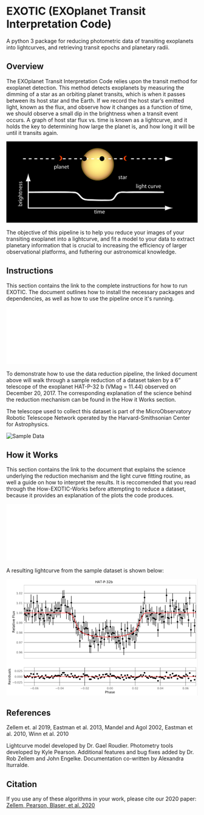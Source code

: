 # EXOTIC (EXOplanet Transit Interpretation Code)
A python 3 package for reducing photometric data of transiting exoplanets into lightcurves, and retrieving transit epochs and planetary radii.

## Overview
The EXOplanet Transit Interpretation Code relies upon the transit method for exoplanet detection. This method detects exoplanets by measuring the dimming of a star as an orbiting planet transits, which is when it passes between its host star and the Earth. If we record the host star’s emitted light, known as the flux, and observe how it changes as a function of time, we should observe a small dip in the brightness when a transit event occurs. A graph of host star flux vs. time is known as a lightcurve, and it holds the key to determining how large the planet is, and how long it will be until it transits again.

![](figures/transitsimple.jpg)

The objective of this pipeline is to help you reduce your images of your transiting exoplanet into a lightcurve, and fit a model to your data to extract planetary information that is crucial to increasing the efficiency of larger observational platforms, and futhering our astronomical knowledge.

## Instructions
This section contains the link to the complete instructions for how to run EXOTIC. The document outlines how to install the necessary packages and dependencies, as well as how to use the pipeline once it's running. 

![EXOTIC Instructions](Documentation/EXOTIC-Instructions.pdf)

To demonstrate how to use the data reduction pipeline, the linked document above will walk through a sample reduction of a dataset taken by a 6” telescope of the exoplanet HAT-P-32 b (VMag = 11.44) observed on December 20, 2017. The corresponding explanation of the science behind the reduction mechanism can be found in the How it Works section. 

The telescope used to collect this dataset is part of the MicroObservatory Robotic Telescope Network operated by the Harvard-Smithsonian Center for Astrophysics.

![Sample Data](sample-data)

## How it Works

This section contains the link to the document that explains the science underlying the reduction mechanism and the light curve fitting routine, as well a guide on how to interpret the results. It is reccomended that you read through the How-EXOTIC-Works before attempting to reduce a dataset, because it provides an explanation of the plots the code produces.

![How EXOTIC Works](Documentation/How-EXOTIC-Works.pdf)


A resulting lightcurve from the sample dataset is shown below:

![](figures/HAT-P-32bExample.png)


## References
Zellem et. al 2019, Eastman et al. 2013, Mandel and Agol 2002, Eastman et al. 2010, Winn et al. 2010

Lightcurve model developed by Dr. Gael Roudier.
Photometry tools developed by Kyle Pearson.
Additional features and bug fixes added by Dr. Rob Zellem and John Engelke.
Documentation co-written by Alexandra Iturralde.


## Citation
If you use any of these algorithms in your work, please cite our 2020 paper: [Zellem, Pearson, Blaser, et al. 2020](https://ui.adsabs.harvard.edu/abs/2020arXiv200309046Z/abstract) 
